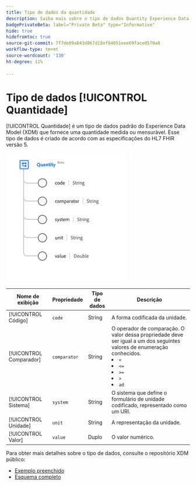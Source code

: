 ```yaml
---
title: Tipo de dados da quantidade
description: Saiba mais sobre o tipo de dados Quantity Experience Data Model (XDM).
badgePrivateBeta: label="Private Beta" type="Informative"
hide: true
hidefromtoc: true
source-git-commit: 7f7de89a843d867d18ef84051eee69face0570a0
workflow-type: tm+mt
source-wordcount: '130'
ht-degree: 11%

---
```


# Tipo de dados [!UICONTROL Quantidade]

[!UICONTROL Quantidade] é um tipo de dados padrão do Experience Data Model (XDM) que fornece uma quantidade medida ou mensurável. Esse tipo de dados é criado de acordo com as especificações do HL7 FHIR versão 5.

![Estrutura de tipo de dados de quantidade](../../images/data-types/healthcare/quantity.png)

| Nome de exibição | Propriedade | Tipo de dados | Descrição |
| --- | --- | --- | --- |
| [!UICONTROL Código] | `code` | String | A forma codificada da unidade. |
| [!UICONTROL Comparador] | `comparator` | String | O operador de comparação. O valor dessa propriedade deve ser igual a um dos seguintes valores de enumeração conhecidos. <li> `<` </li> <li> `<=` </li> <li> `>=` </li> <li> `>`</li> <li> `ad`</li> |
| [!UICONTROL Sistema] | `system` | String | O sistema que define o formulário de unidade codificado, representado como um URI. |
| [!UICONTROL Unidade] | `unit` | String | A representação da unidade. |
| [!UICONTROL Valor] | `value` | Duplo | O valor numérico. |

Para obter mais detalhes sobre o tipo de dados, consulte o repositório XDM público:

* [Exemplo preenchido](https://github.com/adobe/xdm/blob/master/extensions/industry/healthcare/fhir/datatypes/quantity.example.1.json)
* [Esquema completo](https://github.com/adobe/xdm/blob/master/extensions/industry/healthcare/fhir/datatypes/quantity.schema.json)
